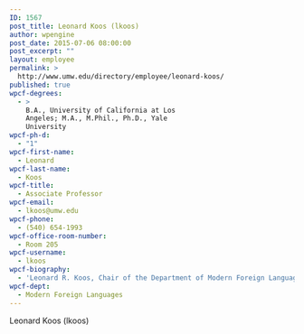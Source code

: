 ```yaml
---
ID: 1567
post_title: Leonard Koos (lkoos)
author: wpengine
post_date: 2015-07-06 08:00:00
post_excerpt: ""
layout: employee
permalink: >
  http://www.umw.edu/directory/employee/leonard-koos/
published: true
wpcf-degrees:
  - >
    B.A., University of California at Los
    Angeles; M.A., M.Phil., Ph.D., Yale
    University
wpcf-ph-d:
  - "1"
wpcf-first-name:
  - Leonard
wpcf-last-name:
  - Koos
wpcf-title:
  - Associate Professor
wpcf-email:
  - lkoos@umw.edu
wpcf-phone:
  - (540) 654-1993
wpcf-office-room-number:
  - Room 205
wpcf-username:
  - lkoos
wpcf-biography:
  - 'Leonard R. Koos, Chair of the Department of Modern Foreign Languages and Associate Professor of French, earned a Ph.D. (1990), an M.Phil. (1985) and an M.A. (1983) in French from Yale University and a B.A. (1982) in French and political science from the University of California at Los Angeles. Included among his most recent publications are “Terrains Vagues: Writing the Fin de Siècle Suburb” in Images of the City in Nineteenth-Century France (1998); “Improper Names: Pseudonyms and Transvestites in Decadent Prose” in Perennial Decay: On the Aesthetics and Politics of Decadence (1999); and “Between Two Worlds: Constructing Colonialist Identity in Turn-of-the-Century Algeria” in Origins and Identities in French Literature (1999). Dr. Koos also was awarded a Teaching Innovation Program Grant from Mary Washington and he was a recipient of a National Endowment for the Humanities Summer Stipend.'
wpcf-dept:
  - Modern Foreign Languages
---
```

Leonard Koos (lkoos)